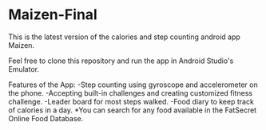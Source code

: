 # Maizen-Final
This is the latest version of the calories and step counting android app Maizen.

Feel free to clone this repository and run the app in Android Studio's Emulator.

Features of the App:
  -Step counting using gyroscope and accelerometer on the phone.
  -Accepting built-in challenges and creating customized fitness challenge.
  -Leader board for most steps walked.
  -Food diary to keep track of calories in a day.
  *You can search for any food available in the FatSecret Online Food Database.

